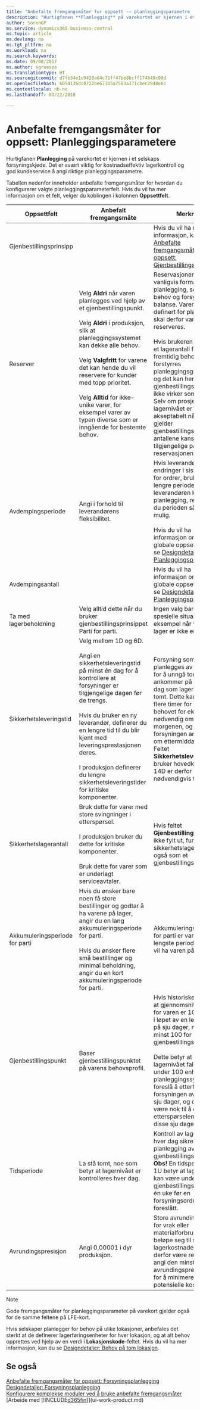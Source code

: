 ```yaml
---
title: "Anbefalte fremgangsmåter for oppsett -– planleggingsparametre | Microsoft-dokumentasjon"
description: "Hurtigfanen **Planlegging** på varekortet er kjernen i et selskaps forsyningskjede. Det er svært viktig for kostnadseffektiv lagerkontroll og god kundeservice å angi riktige planleggingsparametre."
author: SorenGP
ms.service: dynamics365-business-central
ms.topic: article
ms.devlang: na
ms.tgt_pltfrm: na
ms.workload: na
ms.search.keywords: 
ms.date: 09/08/2017
ms.author: sgroespe
ms.translationtype: HT
ms.sourcegitcommit: d7fb34e1c9428a64c71ff47be8bcff174649c00d
ms.openlocfilehash: 6054136dc0722be673b5a7593a371cbec2948e6c
ms.contentlocale: nb-no
ms.lasthandoff: 03/22/2018

---
```

# <a name="setup-best-practices-planning-parameters"></a>Anbefalte fremgangsmåter for oppsett: Planleggingsparametere
Hurtigfanen **Planlegging** på varekortet er kjernen i et selskaps forsyningskjede. Det er svært viktig for kostnadseffektiv lagerkontroll og god kundeservice å angi riktige planleggingsparametre.  

 Tabellen nedenfor inneholder anbefalte fremgangsmåter for hvordan du konfigurerer valgte planleggingsparameterfelt. Hvis du vil ha mer informasjon om et felt, velger du koblingen i kolonnen **Oppsettfelt**.  

|Oppsettfelt|Anbefalt fremgangsmåte|Merknad|  
|-----------------|-------------------|-------------|  
|Gjenbestillingsprinsipp||Hvis du vil ha mer informasjon, kan du se [Anbefalte fremgangsmåter for oppsett: Gjenbestillingsprinsipper](setup-best-practices-reordering-policies.md).|  
|Reserver|Velg **Aldri** når varen planlegges ved hjelp av et gjenbestillingspunkt.<br /><br /> Velg **Aldri** i produksjon, slik at planleggingssystemet kan dekke alle behov.<br /><br /> Velg **Valgfritt** for varene det kan hende du vil reservere for kunder med topp prioritet.<br /><br /> Velg **Alltid** for ikke-unike varer, for eksempel varer av typen diverse som er inngående for bestemte behov.|Reservasjoner motvirker vanligvis formålet med planlegging, som er å få behov og forsyning i balanse. Varer som er definert for planlegging skal derfor vanligvis ikke reserveres.<br /><br /> Hvis brukeren reserverer et lagerantall for fremtidig behov, forstyrres planleggingsgrunnlaget, og det kan hende at gjenbestillingspunktet ikke virker som det skal. Selv om prosjekterte lagernivået er akseptabelt når det gjelder gjenbestillingspunktet, er antallene kanskje ikke tilgjengelige på grunn av reservasjonen.|  
|Avdempingsperiode|Angi i forhold til leverandørens fleksibilitet.|Hvis leverandøren godtar endringer i siste øyeblikk for ordrer, bruker du en lengre periode. Hvis leverandøren krever fast planlegging, reduserer du perioden så mye som mulig.<br /><br /> Hvis du vil ha informasjon om det globale oppsettet, kan du se [Designdetaljer: Planleggingsparametere](design-details-planning-parameters.md).|  
|Avdempingsantall||Hvis du vil ha informasjon om det globale oppsettet, kan du se [Designdetaljer: Planleggingsparametere](design-details-planning-parameters.md).|  
|Ta med lagerbeholdning|Velg alltid dette når du bruker gjenbestillingsprinsippet Parti for parti.|Ingen valg bare i spesielle situasjoner, for eksempel når varer på lager er ikke er salgbare.|  
|Sikkerhetsleveringstid|Velg mellom 1D og 6D.<br /><br /> Angi en sikkerhetsleveringstid på minst én dag for å kontrollere at forsyninger er tilgjengelige dagen før de trengs.<br /><br /> Hvis du bruker en ny leverandør, definerer du en lengre tid til du blir kjent med leveringsprestasjonen deres.<br /><br /> I produksjon definerer du lengre sikkerhetsleveringstider for kritiske komponenter.|Forsyning som planlegges av systemet for å unngå tomt lager, ankommer på samme dag som lageret blir tomt. Dette kan være flere timer for sent hvis behovet for eksempel er nødvendig om morgenen, og forsyningen ankommer om ettermiddagen. **Obs!** Feltet **Sikkerhetsleveringstid** bruker hovedkalenderen. 14D er derfor ikke nødvendigvis to uker.|  
|Sikkerhetslagerantall|Bruk dette for varer med store svingninger i etterspørsel.<br /><br /> I produksjon bruker du dette for kritiske komponenter.<br /><br /> Bruk dette for varer som er underlagt serviceavtaler.|Hvis feltet **Gjenbestillingspunkt** er ikke fylt ut, fungerer sikkerhetslagerantallet også som et gjenbestillingspunkt.|  
|Akkumuleringsperiode for parti|Hvis du ønsker bare noen få store bestillinger og godtar å ha varene på lager, angir du en lang akkumuleringsperiode for parti.<br /><br /> Hvis du ønsker flere små bestillinger og minimal beholdning, angir du en kort akkumuleringsperiode for parti.|Akkumuleringsperioden for parti er vanligvis den lengste perioden som du vil ha varen på lager.|  
|Gjenbestillingspunkt|Baser gjenbestillingspunktet på varens behovsprofil.|Hvis historiske data viser at gjennomsnittsbehovet for varen er 100 enheter i løpet av en leveringstid på sju dager, må du angi minst 100 for gjenbestillingspunktet.<br /><br /> Dette betyr at når lagernivået faller til under 100 enheter, vil planleggingssystemet foreslå å etterfylle fordi forsyningen av varen tar sju dager, og det må være nok til å dekke etterspørselen innenfor disse sju dager.|  
|Tidsperiode|La stå tomt, noe som betyr at lagernivået er kontrolleres hver dag.|Kontroll av lagernivået hver dag sikrer optimal planlegging av gjenbestillingspunkt. **Obs!** En tidsperiode på 1U betyr at lagernivået kan være under gjenbestillingspunktet i én uke før en forsyningsordre blir foreslått.|  
|Avrundingspresisjon|Angi 0,00001 i dyr produksjon.|Store avrundingsantall for vrak eller materialforbruk kan beløpe seg til svært store lagerkostnader. Det kan derfor være relevant å angi den minste avrundingspresisjonen for å minimere denne potensielle kostnaden.|  

> [!NOTE]  
>  Gode fremgangsmåter for planleggingsparameter på varekort gjelder også for de samme feltene på LFE-kort.  
>   
>  Hvis selskaper planlegger for behov på ulike lokasjoner, anbefales det sterkt at de definerer lagerføringsenheter for hver lokasjon, og at alt behov opprettes ved hjelp av en verdi i **Lokasjonskode**-feltet. Hvis du vil ha mer informasjon, kan du se [Designdetaljer: Behov på tom lokasjon](design-details-demand-at-blank-location.md).  

## <a name="see-also"></a>Se også  
 [Anbefalte fremgangsmåter for oppsett: Forsyningsplanlegging](setup-best-practices-supply-planning.md)   
 [Designdetaljer: Forsyningsplanlegging](design-details-supply-planning.md)   
 [Konfigurere komplekse moduler ved å bruke anbefalte fremgangsmåter](set-up-complex-application-areas-using-best-practices.md)  
 [Arbeide med [!INCLUDE[d365fin](includes/d365fin_md.md)]](ui-work-product.md)

